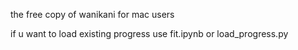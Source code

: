 the free copy of wanikani for mac users

if u want to load existing progress use fit.ipynb or load_progress.py

